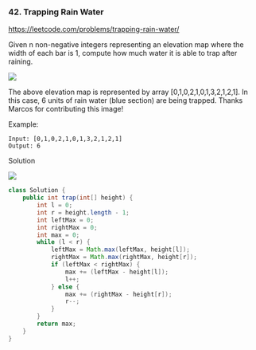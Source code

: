 ### 42. Trapping Rain Water

https://leetcode.com/problems/trapping-rain-water/

Given n non-negative integers representing an elevation map where the width of each bar is 1, compute how much water it is able to trap after raining.

![](https://assets.leetcode.com/uploads/2018/10/22/rainwatertrap.png)

The above elevation map is represented by array [0,1,0,2,1,0,1,3,2,1,2,1]. In this case, 6 units of rain water (blue section) are being trapped. Thanks Marcos for contributing this image!

Example:
```
Input: [0,1,0,2,1,0,1,3,2,1,2,1]
Output: 6
```

Solution

![](https://image.ibb.co/d6A2ZU/IMG-0139.jpg)
```java
class Solution {
    public int trap(int[] height) {
        int l = 0;
        int r = height.length - 1;
        int leftMax = 0;
        int rightMax = 0;
        int max = 0;
        while (l < r) {
            leftMax = Math.max(leftMax, height[l]);
            rightMax = Math.max(rightMax, height[r]);
            if (leftMax < rightMax) {
                max += (leftMax - height[l]);
                l++;
            } else {
                max += (rightMax - height[r]);
                r--;
            }
        }
        return max;
    }
}
```

